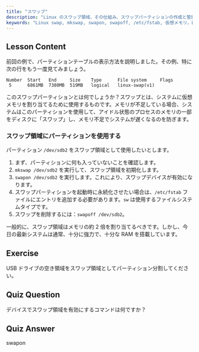 ```yaml
---
title: "スワップ"
description: "Linux のスワップ領域、その仕組み、スワップパーティションの作成と管理方法について学びます。このガイドでシステムのメモリ使用量を最適化しましょう！"
keywords: "Linux swap, mkswap, swapon, swapoff, /etc/fstab, 仮想メモリ，Linux 初心者，Linux チュートリアル"
---
```


## Lesson Content

前回の例で、パーティションテーブルの表示方法を説明しました。その例、特に次の行をもう一度見てみましょう。

```
Number  Start   End     Size    Type      File system     Flags
 5      6861MB  7380MB  519MB   logical   linux-swap(v1)
```

このスワップパーティションとは何でしょうか？スワップとは、システムに仮想メモリを割り当てるために使用するものです。メモリが不足している場合、システムはこのパーティションを使用して、アイドル状態のプロセスのメモリの一部をディスクに「スワップ」し、メモリ不足でシステムが遅くなるのを防ぎます。

### スワップ領域にパーティションを使用する

パーティション `/dev/sdb2` をスワップ領域として使用したいとします。

1. まず、パーティションに何も入っていないことを確認します。
2. `mkswap /dev/sdb2` を実行して、スワップ領域を初期化します。
3. `swapon /dev/sdb2` を実行します。これにより、スワップデバイスが有効になります。
4. スワップパーティションを起動時に永続化させたい場合は、`/etc/fstab` ファイルにエントリを追加する必要があります。`sw` は使用するファイルシステムタイプです。
5. スワップを削除するには：`swapoff /dev/sdb2`。

一般的に、スワップ領域はメモリの約 2 倍を割り当てるべきです。しかし、今日の最新システムは通常、十分に強力で、十分な RAM を搭載しています。

## Exercise

USB ドライブの空き領域をスワップ領域としてパーティション分割してください。

## Quiz Question

デバイスでスワップ領域を有効にするコマンドは何ですか？

## Quiz Answer

swapon
